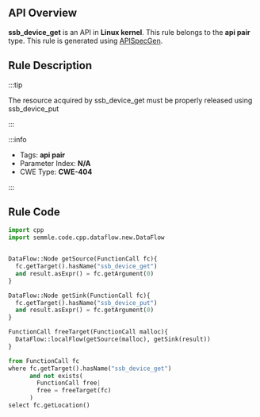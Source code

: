 ---
---


## API Overview
**ssb_device_get** is an API in **Linux kernel**. This rule belongs to the **api pair** type. This rule is generated using [APISpecGen](../../tools/APISpecGen).
## Rule Description

:::tip

The resource acquired by ssb_device_get must be properly released using ssb_device_put

:::

:::info

- Tags: **api pair**
- Parameter Index: **N/A**
- CWE Type: **CWE-404**

:::

## Rule Code
```python
import cpp
import semmle.code.cpp.dataflow.new.DataFlow


DataFlow::Node getSource(FunctionCall fc){
  fc.getTarget().hasName("ssb_device_get")
  and result.asExpr() = fc.getArgument(0)
}

DataFlow::Node getSink(FunctionCall fc){
  fc.getTarget().hasName("ssb_device_put")
  and result.asExpr() = fc.getArgument(0)
}

FunctionCall freeTarget(FunctionCall malloc){
  DataFlow::localFlow(getSource(malloc), getSink(result))
}

from FunctionCall fc
where fc.getTarget().hasName("ssb_device_get")
      and not exists(
        FunctionCall free| 
        free = freeTarget(fc)
      )
select fc.getLocation()

    
```